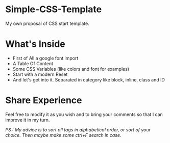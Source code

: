 # Simple-CSS-Template

My own proposal of CSS start template.

# What's Inside

-   First of All a google font import
-   A Table Of Content
-   Some CSS Variables (like colors and font for examples)
-   Start with a modern Reset
-   And let's get into it. Separated in category like block, inline, class and ID

# Share Experience

Feel free to modify it as you wish and to bring your comments so that I can improve it in my turn.

_PS : My advice is to sort all tags in alphabetical order, or sort of your choice. Then maybe make some ctrl+F search in case._
